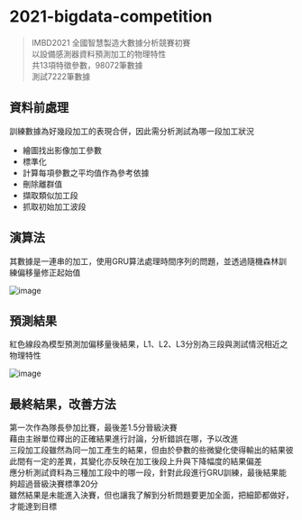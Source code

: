 # 2021-bigdata-competition
>IMBD2021 全國智慧製造大數據分析競賽初賽<br>
>以設備感測器資料預測加工的物理特性<br>
>共13項特徵參數，98072筆數據<br>
>測試7222筆數據<br>

## 資料前處理
訓練數據為好幾段加工的表現合併，因此需分析測試為哪一段加工狀況

- 繪圖找出影像加工參數
- 標準化
- 計算每項參數之平均值作為參考依據
- 刪除離群值
- 擷取類似加工段
- 抓取初始加工波段

## 演算法
其數據是一連串的加工，使用GRU算法處理時間序列的問題，並透過隨機森林訓練偏移量修正起始值

![image](https://user-images.githubusercontent.com/67943586/185895300-1bf6bc3a-070e-4249-a57f-87cda34e5b40.png)

## 預測結果
紅色線段為模型預測加偏移量後結果，L1、L2、L3分別為三段與測試情況相近之物理特性

![image](https://user-images.githubusercontent.com/67943586/185928682-7abaea35-dfa0-4864-b256-d889e1ba93df.png)

## 最終結果，改善方法
第一次作為隊長參加比賽，最後差1.5分晉級決賽<br>
藉由主辦單位釋出的正確結果進行討論，分析錯誤在哪，予以改進<br>
三段加工段雖然為同一加工產生的結果，但由於參數的些微變化使得輸出的結果彼此間有一定的差異，其變化亦反映在加工後段上升與下降幅度的結果偏差<br>
應分析測試資料為三種加工段中的哪一段，針對此段進行GRU訓練，最後結果能夠超過晉級決賽標準20分<br>
雖然結果是未能進入決賽，但也讓我了解到分析問題要更加全面，把細節都做好，才能達到目標
